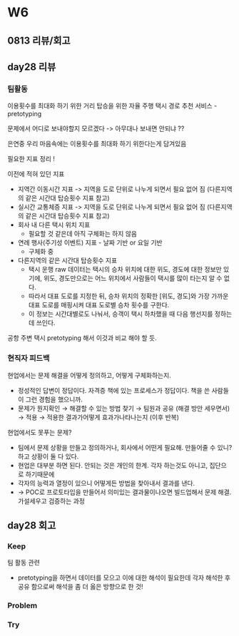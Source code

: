 # W6

## 0813 리뷰/회고

## day28 리뷰
### 팀활동
이용횟수를 최대화 하기 위한 거리 탑승을 위한 자율 주행 택시 경로 추천 서비스 - pretotyping

문제에서 어디로 보내야할지 모르겠다 -> 아무대나 보내면 안되냐 ?? 

은연중 우리 마음속에는 이용횟수를 최대화 하기 위한다는게 담겨있음

필요한 지표 정리 !

이전에 적혀 있던 지표
- 지역간 이동시간 지표 -> 지역을 도로 단위로 나누게 되면서 필요 없어 짐 (다른지역의 같은 시간대 탑승횟수 지표 참고)
- 실시간 교통체증 지표 -> 지역을 도로 단위로 나누게 되면서 필요 없어 짐 (다른지역의 같은 시간대 탑승횟수 지표 참고)
- 회사 내 다른 택시 위치 지표
  - 필요할 것 같은데 아직 구체화는 하지 않음
- 연례 행사(주기성 이벤트) 지표 - 날짜 기반 or 요일 기반
  - 구체화 중
- 다른지역의 같은 시간대 탑승횟수 지표
  - 택시 운행 raw 데이터는 택시의 승차 위치에 대한 위도, 경도에 대한 정보만 있기에, 위도, 경도만으로는 어느 위치에서 사람들이 택시를 많이 타는지 알 수 없다.
  - 따라서 대표 도로를 지정한 뒤, 승차 위치의 정확한 [위도, 경도]와 가장 가까운 대표 도로를 매핑시켜 대표 도로별 승차 횟수를 구한다.
  - 이 정보는 시간대별로도 나눠서, 승객이 택시 하차했을 때 다음 행선지를 정하는 데 쓰인다.

공항 주변 택시 pretotyping 해서 이것과 비교 해야 할 듯.

### 현직자 피드백
현업에서는 문제 해결을 어떻게 정의하고, 어떻게 구체화하는지.
- 정성적인 답변이 정답이다. 자격증 책에 있는 프로세스가  정답이다. 책을 쓴 사람들이 그런 경험을 했으니까.
- 문제가 뭔지확인 → 해결할 수 있는 방법 찾기 → 팀원과 공유 (해결 방안 세우면서) → 적용 → 적용한 결과가어떻게 효과가나타나는지 (이후 반복)

현업에서도 못푸는 문제? 
- 팀에서 문제 상황을 만들고 정의하거나, 회사에서 어떤게 필요해. 만들어줄 수 있니? 하고 상황이 둘 다 있다.
- 현업은 대부분 하면 된다. 안되는 것은 개인의 한계. 각자 하는것도 아니고, 집단으로 하기때문에
- 각자의 능력과 열정이 있으니 어떻게든 방법을 찾아내서 결과를 낸다. 
- → POC로 프로토타입을 만들어서 의미있는 결과물이나오면 빌드업해서 문제 해결. 가설세우고 검증하는 과정

## day28 회고

### Keep
팀 활동 관련
- pretotyping을 하면서 데이터를 모으고 이에 대한 해석이 필요한데 각자 해석한 후 공유 함으로써 해석을 좀 더 옳은 방향으로 한 것!
### Problem

### Try
